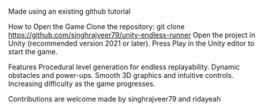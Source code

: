 Made using an existing github tutorial 

How to Open the Game
Clone the repository:
git clone https://github.com/singhrajveer79/unity-endless-runner
Open the project in Unity (recommended version 2021 or later).
Press Play in the Unity editor to start the game.

Features
Procedural level generation for endless replayability.
Dynamic obstacles and power-ups.
Smooth 3D graphics and intuitive controls.
Increasing difficulty as the game progresses.


Contributions are welcome
made by singhrajveer79 and ridayeah
